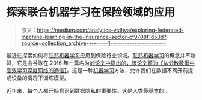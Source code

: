 # 探索联合机器学习在保险领域的应用

> 原文：<https://medium.com/analytics-vidhya/exploring-federated-machine-learning-in-the-insurance-sector-cf9708f1d53d?source=collection_archive---------1----------------------->

最近在探索如何将[联邦机器学习](https://en.wikipedia.org/wiki/Federated_learning)应用到保险行业领域。[联邦机器学习](https://en.wikipedia.org/wiki/Federated_learning)的概念并不新鲜，它是由谷歌在 2016 年一篇名为[的论文中提出的，该论文题为【从分散数据中高效学习深度网络的通信】](https://arxiv.org/abs/1602.05629)。这是一种[机器学习](https://en.wikipedia.org/wiki/Machine_learning)方法，允许我们在数据不离开前提或设备的情况下训练模型。

近年来，每个人都开始意识到数据隐私的重要性。这是人类最基本的…
